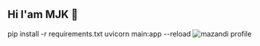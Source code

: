## Hi I'am MJK 👋

<!--
**mj99k14/mj99k14** is a ✨ _special_ ✨ repository because its `README.md` (this file) appears on your GitHub profile.

Here are some ideas to get you started:

- 🔭 I’m currently working on ...
- 🌱 I’m currently learning ...
- 👯 I’m looking to collaborate on ...
- 🤔 I’m looking for help with ...
- 💬 Ask me about ...
- 📫 How to reach me: ...
- 😄 Pronouns: ...
- ⚡ Fun fact: ...
-->

pip install -r requirements.txt
uvicorn main:app --reload
![mazandi profile](http://mazandi.herokuapp.com/api?handle={handle}&theme=warm)
